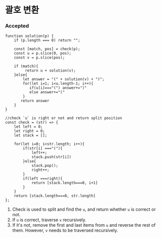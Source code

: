 # 괄호 변환
### Accepted
```
function solution(p) {
    if (p.length === 0) return "";
 
    const [match, pos] = check(p);
    const u = p.slice(0, pos);
    const v = p.slice(pos);
    
    if (match){
         return u + solution(v);
    }else{
        let answer = "(" + solution(v) + ")";
        for(let i=1; i<u.length-1; i++){
           if(u[i]==="(") answer+=")"
           else answer+="("
        }
       return answer
    }
}

//check `u` is right or not and return split position
const check = (str) => {
    let left = 0;
    let right = 0;
    let stack = [];
    
    for(let i=0; i<str.length; i++){
        if(str[i] ==="("){
            left++;
            stack.push(str[i])
        }else{
            stack.pop();
            right++;
        }
        if(left ===right){
            return [stack.length===0, i+1]
        }
    }
    return [stack.length===0, str.length]
};
```

1.  Check is used to split and find the `u`, and return whether `u` is correct or not.
 2. If `u` is correct, traverse `v` recursively.
3. If it's not, remove the first and last items from `u` and reverse the rest of them. However, `v` needs to be traversed recursively.